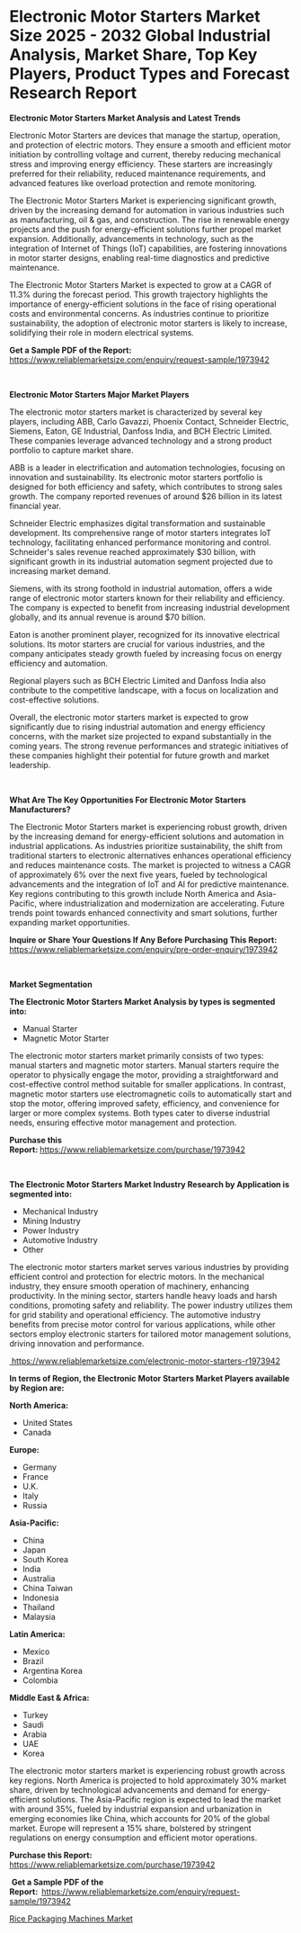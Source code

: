 <p><h1>Electronic Motor Starters Market Size 2025 - 2032 Global Industrial Analysis, Market Share, Top Key Players, Product Types and Forecast Research Report</h1></p><p><strong>Electronic Motor Starters Market Analysis and Latest Trends</strong></p>
<p><p>Electronic Motor Starters are devices that manage the startup, operation, and protection of electric motors. They ensure a smooth and efficient motor initiation by controlling voltage and current, thereby reducing mechanical stress and improving energy efficiency. These starters are increasingly preferred for their reliability, reduced maintenance requirements, and advanced features like overload protection and remote monitoring.</p><p>The Electronic Motor Starters Market is experiencing significant growth, driven by the increasing demand for automation in various industries such as manufacturing, oil & gas, and construction. The rise in renewable energy projects and the push for energy-efficient solutions further propel market expansion. Additionally, advancements in technology, such as the integration of Internet of Things (IoT) capabilities, are fostering innovations in motor starter designs, enabling real-time diagnostics and predictive maintenance.</p><p>The Electronic Motor Starters Market is expected to grow at a CAGR of 11.3% during the forecast period. This growth trajectory highlights the importance of energy-efficient solutions in the face of rising operational costs and environmental concerns. As industries continue to prioritize sustainability, the adoption of electronic motor starters is likely to increase, solidifying their role in modern electrical systems.</p></p>
<p><strong>Get a Sample PDF of the Report:&nbsp;</strong> <a href="https://www.reliablemarketsize.com/enquiry/request-sample/1973942?utm_campaign=2754&utm_medium=2&utm_source=Github&utm_content=ia&utm_term=23022025&utm_id=electronic-motor-starters">https://www.reliablemarketsize.com/enquiry/request-sample/1973942</a></p>
<p>&nbsp;</p>
<p><strong>Electronic Motor Starters Major Market Players</strong></p>
<p><p>The electronic motor starters market is characterized by several key players, including ABB, Carlo Gavazzi, Phoenix Contact, Schneider Electric, Siemens, Eaton, GE Industrial, Danfoss India, and BCH Electric Limited. These companies leverage advanced technology and a strong product portfolio to capture market share.</p><p>ABB is a leader in electrification and automation technologies, focusing on innovation and sustainability. Its electronic motor starters portfolio is designed for both efficiency and safety, which contributes to strong sales growth. The company reported revenues of around $26 billion in its latest financial year.</p><p>Schneider Electric emphasizes digital transformation and sustainable development. Its comprehensive range of motor starters integrates IoT technology, facilitating enhanced performance monitoring and control. Schneider's sales revenue reached approximately $30 billion, with significant growth in its industrial automation segment projected due to increasing market demand.</p><p>Siemens, with its strong foothold in industrial automation, offers a wide range of electronic motor starters known for their reliability and efficiency. The company is expected to benefit from increasing industrial development globally, and its annual revenue is around $70 billion.</p><p>Eaton is another prominent player, recognized for its innovative electrical solutions. Its motor starters are crucial for various industries, and the company anticipates steady growth fueled by increasing focus on energy efficiency and automation.</p><p>Regional players such as BCH Electric Limited and Danfoss India also contribute to the competitive landscape, with a focus on localization and cost-effective solutions.</p><p>Overall, the electronic motor starters market is expected to grow significantly due to rising industrial automation and energy efficiency concerns, with the market size projected to expand substantially in the coming years. The strong revenue performances and strategic initiatives of these companies highlight their potential for future growth and market leadership.</p></p>
<p>&nbsp;</p>
<p><strong>What Are The Key Opportunities For Electronic Motor Starters Manufacturers?</strong></p>
<p><p>The Electronic Motor Starters market is experiencing robust growth, driven by the increasing demand for energy-efficient solutions and automation in industrial applications. As industries prioritize sustainability, the shift from traditional starters to electronic alternatives enhances operational efficiency and reduces maintenance costs. The market is projected to witness a CAGR of approximately 6% over the next five years, fueled by technological advancements and the integration of IoT and AI for predictive maintenance. Key regions contributing to this growth include North America and Asia-Pacific, where industrialization and modernization are accelerating. Future trends point towards enhanced connectivity and smart solutions, further expanding market opportunities.</p></p>
<p><strong>Inquire or Share Your Questions If Any Before Purchasing This Report:</strong> <a href="https://www.reliablemarketsize.com/enquiry/pre-order-enquiry/1973942?utm_campaign=2754&utm_medium=2&utm_source=Github&utm_content=ia&utm_term=23022025&utm_id=electronic-motor-starters">https://www.reliablemarketsize.com/enquiry/pre-order-enquiry/1973942</a></p>
<p>&nbsp;</p>
<p><strong>Market Segmentation</strong></p>
<p><strong>The Electronic Motor Starters Market Analysis by types is segmented into:</strong></p>
<p><ul><li>Manual Starter</li><li>Magnetic Motor Starter</li></ul></p>
<p><p>The electronic motor starters market primarily consists of two types: manual starters and magnetic motor starters. Manual starters require the operator to physically engage the motor, providing a straightforward and cost-effective control method suitable for smaller applications. In contrast, magnetic motor starters use electromagnetic coils to automatically start and stop the motor, offering improved safety, efficiency, and convenience for larger or more complex systems. Both types cater to diverse industrial needs, ensuring effective motor management and protection.</p></p>
<p><strong>Purchase this Report:&nbsp;</strong><a href="https://www.reliablemarketsize.com/purchase/1973942?utm_campaign=2754&utm_medium=2&utm_source=Github&utm_content=ia&utm_term=23022025&utm_id=electronic-motor-starters">https://www.reliablemarketsize.com/purchase/1973942</a></p>
<p>&nbsp;</p>
<p><strong>The Electronic Motor Starters Market Industry Research by Application is segmented into:</strong></p>
<p><ul><li>Mechanical Industry</li><li>Mining Industry</li><li>Power Industry</li><li>Automotive Industry</li><li>Other</li></ul></p>
<p><p>The electronic motor starters market serves various industries by providing efficient control and protection for electric motors. In the mechanical industry, they ensure smooth operation of machinery, enhancing productivity. In the mining sector, starters handle heavy loads and harsh conditions, promoting safety and reliability. The power industry utilizes them for grid stability and operational efficiency. The automotive industry benefits from precise motor control for various applications, while other sectors employ electronic starters for tailored motor management solutions, driving innovation and performance.</p></p>
<p><a href="https://www.reliablemarketsize.com/electronic-motor-starters-r1973942?utm_campaign=2754&utm_medium=2&utm_source=Github&utm_content=ia&utm_term=23022025&utm_id=electronic-motor-starters">&nbsp;https://www.reliablemarketsize.com/electronic-motor-starters-r1973942</a></p>
<p><strong>In terms of Region, the Electronic Motor Starters Market Players available by Region are:</strong></p>
<p>
    <p> <strong> North America: </strong>
        <ul>
            <li>United States</li>
            <li>Canada</li>
        </ul>
        </p> 
    <p> <strong> Europe: </strong>
        <ul>
            <li>Germany</li>
            <li>France</li>
            <li>U.K.</li>
            <li>Italy</li>
            <li>Russia</li>
        </ul>
        </p> 
    <p> <strong> Asia-Pacific: </strong>
        <ul>
            <li>China</li>
            <li>Japan</li>
            <li>South Korea</li>
            <li>India</li>
            <li>Australia</li>
            <li>China Taiwan</li>
            <li>Indonesia</li>
            <li>Thailand</li>
            <li>Malaysia</li>
        </ul>
        </p> 
    <p> <strong> Latin America: </strong>
        <ul>
            <li>Mexico</li>
            <li>Brazil</li>
            <li>Argentina Korea</li>
            <li>Colombia</li>
        </ul>
        </p> 
    <p> <strong> Middle East & Africa: </strong>
        <ul>
            <li>Turkey</li>
            <li>Saudi</li>
            <li>Arabia</li>
            <li>UAE</li>
            <li>Korea</li>
        </ul>
    </p>
    </p>
<p><p>The electronic motor starters market is experiencing robust growth across key regions. North America is projected to hold approximately 30% market share, driven by technological advancements and demand for energy-efficient solutions. The Asia-Pacific region is expected to lead the market with around 35%, fueled by industrial expansion and urbanization in emerging economies like China, which accounts for 20% of the global market. Europe will represent a 15% share, bolstered by stringent regulations on energy consumption and efficient motor operations.</p></p>
<p><strong>Purchase this Report: </strong><a href="https://www.reliablemarketsize.com/purchase/1973942?utm_campaign=2754&utm_medium=2&utm_source=Github&utm_content=ia&utm_term=23022025&utm_id=electronic-motor-starters">https://www.reliablemarketsize.com/purchase/1973942</a></p>
<p>&nbsp;<strong>Get a Sample PDF of the Report:&nbsp;&nbsp;</strong><a href="https://www.reliablemarketsize.com/enquiry/request-sample/1973942?utm_campaign=2754&utm_medium=2&utm_source=Github&utm_content=ia&utm_term=23022025&utm_id=electronic-motor-starters">https://www.reliablemarketsize.com/enquiry/request-sample/1973942</a></p>
<p><strong></strong></p>
<p><p><a href="https://github.com/crooneinis80/Market-Research-Report-List-1/blob/main/rice-packaging-machines-market.md?utm_campaign=2754&utm_medium=2&utm_source=Github&utm_content=ia&utm_term=23022025&utm_id=electronic-motor-starters">Rice Packaging Machines Market</a></p></p>